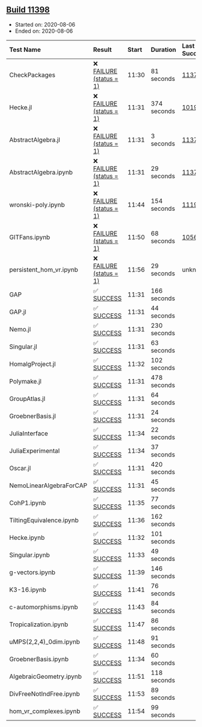 ## [Build 11398](https://oscarci.mathematik.uni-kl.de/job/oscar/11398/)

* Started on: 2020-08-06
* Ended on: 2020-08-06

| Test Name    | Result | Start | Duration | Last Success | First Failure |
|:-------------|:-------|:------|:---------|:-------------|:--------------|
| CheckPackages | ❌ [FAILURE (status = 1)](https://oscarci.mathematik.uni-kl.de/job/oscar/11398/artifact/logs/build-11398/CheckPackages.log) | 11:30 | 81 seconds | [11376](https://oscarci.mathematik.uni-kl.de/job/oscar/11376/) | [11377](https://oscarci.mathematik.uni-kl.de/job/oscar/11377/) |
| Hecke.jl | ❌ [FAILURE (status = 1)](https://oscarci.mathematik.uni-kl.de/job/oscar/11398/artifact/logs/build-11398/Hecke.jl.log) | 11:31 | 374 seconds | [10197](https://oscarci.mathematik.uni-kl.de/job/oscar/10197/) | [10198](https://oscarci.mathematik.uni-kl.de/job/oscar/10198/) |
| AbstractAlgebra.jl | ❌ [FAILURE (status = 1)](https://oscarci.mathematik.uni-kl.de/job/oscar/11398/artifact/logs/build-11398/AbstractAlgebra.jl.log) | 11:31 | 3 seconds | [11376](https://oscarci.mathematik.uni-kl.de/job/oscar/11376/) | [11377](https://oscarci.mathematik.uni-kl.de/job/oscar/11377/) |
| AbstractAlgebra.ipynb | ❌ [FAILURE (status = 1)](https://oscarci.mathematik.uni-kl.de/job/oscar/11398/artifact/logs/build-11398/AbstractAlgebra.ipynb.log) | 11:31 | 29 seconds | [11376](https://oscarci.mathematik.uni-kl.de/job/oscar/11376/) | [11377](https://oscarci.mathematik.uni-kl.de/job/oscar/11377/) |
| wronski-poly.ipynb | ❌ [FAILURE (status = 1)](https://oscarci.mathematik.uni-kl.de/job/oscar/11398/artifact/logs/build-11398/wronski-poly.ipynb.log) | 11:44 | 154 seconds | [11192](https://oscarci.mathematik.uni-kl.de/job/oscar/11192/) | [11193](https://oscarci.mathematik.uni-kl.de/job/oscar/11193/) |
| GITFans.ipynb | ❌ [FAILURE (status = 1)](https://oscarci.mathematik.uni-kl.de/job/oscar/11398/artifact/logs/build-11398/GITFans.ipynb.log) | 11:50 | 68 seconds | [10566](https://oscarci.mathematik.uni-kl.de/job/oscar/10566/) | [10567](https://oscarci.mathematik.uni-kl.de/job/oscar/10567/) |
| persistent_hom_vr.ipynb | ❌ [FAILURE (status = 1)](https://oscarci.mathematik.uni-kl.de/job/oscar/11398/artifact/logs/build-11398/persistent_hom_vr.ipynb.log) | 11:56 | 29 seconds | unknown | unknown |
| GAP | ✅ [SUCCESS](https://oscarci.mathematik.uni-kl.de/job/oscar/11398/artifact/logs/build-11398/GAP.log) | 11:31 | 166 seconds |  |  |
| GAP.jl | ✅ [SUCCESS](https://oscarci.mathematik.uni-kl.de/job/oscar/11398/artifact/logs/build-11398/GAP.jl.log) | 11:31 | 44 seconds |  |  |
| Nemo.jl | ✅ [SUCCESS](https://oscarci.mathematik.uni-kl.de/job/oscar/11398/artifact/logs/build-11398/Nemo.jl.log) | 11:31 | 230 seconds |  |  |
| Singular.jl | ✅ [SUCCESS](https://oscarci.mathematik.uni-kl.de/job/oscar/11398/artifact/logs/build-11398/Singular.jl.log) | 11:31 | 63 seconds |  |  |
| HomalgProject.jl | ✅ [SUCCESS](https://oscarci.mathematik.uni-kl.de/job/oscar/11398/artifact/logs/build-11398/HomalgProject.jl.log) | 11:32 | 102 seconds |  |  |
| Polymake.jl | ✅ [SUCCESS](https://oscarci.mathematik.uni-kl.de/job/oscar/11398/artifact/logs/build-11398/Polymake.jl.log) | 11:31 | 478 seconds |  |  |
| GroupAtlas.jl | ✅ [SUCCESS](https://oscarci.mathematik.uni-kl.de/job/oscar/11398/artifact/logs/build-11398/GroupAtlas.jl.log) | 11:31 | 64 seconds |  |  |
| GroebnerBasis.jl | ✅ [SUCCESS](https://oscarci.mathematik.uni-kl.de/job/oscar/11398/artifact/logs/build-11398/GroebnerBasis.jl.log) | 11:31 | 24 seconds |  |  |
| JuliaInterface | ✅ [SUCCESS](https://oscarci.mathematik.uni-kl.de/job/oscar/11398/artifact/logs/build-11398/JuliaInterface.log) | 11:34 | 22 seconds |  |  |
| JuliaExperimental | ✅ [SUCCESS](https://oscarci.mathematik.uni-kl.de/job/oscar/11398/artifact/logs/build-11398/JuliaExperimental.log) | 11:34 | 37 seconds |  |  |
| Oscar.jl | ✅ [SUCCESS](https://oscarci.mathematik.uni-kl.de/job/oscar/11398/artifact/logs/build-11398/Oscar.jl.log) | 11:31 | 420 seconds |  |  |
| NemoLinearAlgebraForCAP | ✅ [SUCCESS](https://oscarci.mathematik.uni-kl.de/job/oscar/11398/artifact/logs/build-11398/NemoLinearAlgebraForCAP.log) | 11:31 | 45 seconds |  |  |
| CohP1.ipynb | ✅ [SUCCESS](https://oscarci.mathematik.uni-kl.de/job/oscar/11398/artifact/logs/build-11398/CohP1.ipynb.log) | 11:35 | 77 seconds |  |  |
| TiltingEquivalence.ipynb | ✅ [SUCCESS](https://oscarci.mathematik.uni-kl.de/job/oscar/11398/artifact/logs/build-11398/TiltingEquivalence.ipynb.log) | 11:36 | 162 seconds |  |  |
| Hecke.ipynb | ✅ [SUCCESS](https://oscarci.mathematik.uni-kl.de/job/oscar/11398/artifact/logs/build-11398/Hecke.ipynb.log) | 11:32 | 101 seconds |  |  |
| Singular.ipynb | ✅ [SUCCESS](https://oscarci.mathematik.uni-kl.de/job/oscar/11398/artifact/logs/build-11398/Singular.ipynb.log) | 11:33 | 49 seconds |  |  |
| g-vectors.ipynb | ✅ [SUCCESS](https://oscarci.mathematik.uni-kl.de/job/oscar/11398/artifact/logs/build-11398/g-vectors.ipynb.log) | 11:39 | 146 seconds |  |  |
| K3-16.ipynb | ✅ [SUCCESS](https://oscarci.mathematik.uni-kl.de/job/oscar/11398/artifact/logs/build-11398/K3-16.ipynb.log) | 11:41 | 76 seconds |  |  |
| c-automorphisms.ipynb | ✅ [SUCCESS](https://oscarci.mathematik.uni-kl.de/job/oscar/11398/artifact/logs/build-11398/c-automorphisms.ipynb.log) | 11:43 | 84 seconds |  |  |
| Tropicalization.ipynb | ✅ [SUCCESS](https://oscarci.mathematik.uni-kl.de/job/oscar/11398/artifact/logs/build-11398/Tropicalization.ipynb.log) | 11:47 | 86 seconds |  |  |
| uMPS(2,2,4)_0dim.ipynb | ✅ [SUCCESS](https://oscarci.mathematik.uni-kl.de/job/oscar/11398/artifact/logs/build-11398/uMPS-2-2-4-_0dim.ipynb.log) | 11:48 | 91 seconds |  |  |
| GroebnerBasis.ipynb | ✅ [SUCCESS](https://oscarci.mathematik.uni-kl.de/job/oscar/11398/artifact/logs/build-11398/GroebnerBasis.ipynb.log) | 11:34 | 60 seconds |  |  |
| AlgebraicGeometry.ipynb | ✅ [SUCCESS](https://oscarci.mathematik.uni-kl.de/job/oscar/11398/artifact/logs/build-11398/AlgebraicGeometry.ipynb.log) | 11:51 | 118 seconds |  |  |
| DivFreeNotIndFree.ipynb | ✅ [SUCCESS](https://oscarci.mathematik.uni-kl.de/job/oscar/11398/artifact/logs/build-11398/DivFreeNotIndFree.ipynb.log) | 11:53 | 89 seconds |  |  |
| hom_vr_complexes.ipynb | ✅ [SUCCESS](https://oscarci.mathematik.uni-kl.de/job/oscar/11398/artifact/logs/build-11398/hom_vr_complexes.ipynb.log) | 11:54 | 99 seconds |  |  |
